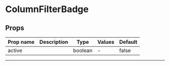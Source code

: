 # ColumnFilterBadge

## Props

| Prop name | Description | Type    | Values | Default |
| --------- | ----------- | ------- | ------ | ------- |
| active    |             | boolean | -      | false   |

---

